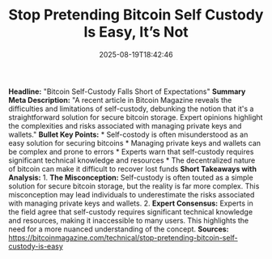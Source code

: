 ﻿---
title: "Stop Pretending Bitcoin Self Custody Is Easy, It’s Not"
date: "2025-08-19T18:42:46"
category: "Markets"
summary: ""
slug: "stop pretending bitcoin self custody is easy its not"
source_urls:
  - "https://bitcoinmagazine.com/technical/stop-pretending-bitcoin-self-custody-is-easy"
seo:
  title: "Stop Pretending Bitcoin Self Custody Is Easy, It’s Not | Hash n Hedge"
  description: ""
  keywords: ["news", "markets", "brief"]
---
**Headline:** "Bitcoin Self-Custody Falls Short of Expectations"  **Summary Meta Description:** "A recent article in Bitcoin Magazine reveals the difficulties and limitations of self-custody, debunking the notion that it's a straightforward solution for secure bitcoin storage. Expert opinions highlight the complexities and risks associated with managing private keys and wallets."  **Bullet Key Points:**  * Self-costody is often misunderstood as an easy solution for securing bitcoins * Managing private keys and wallets can be complex and prone to errors * Experts warn that self-custody requires significant technical knowledge and resources * The decentralized nature of bitcoin can make it difficult to recover lost funds  **Short Takeaways with Analysis:**  1. **The Misconception:** Self-custody is often touted as a simple solution for secure bitcoin storage, but the reality is far more complex. This misconception may lead individuals to underestimate the risks associated with managing private keys and wallets. 2. **Expert Consensus:** Experts in the field agree that self-custody requires significant technical knowledge and resources, making it inaccessible to many users. This highlights the need for a more nuanced understanding of the concept.  **Sources:** https://bitcoinmagazine.com/technical/stop-pretending-bitcoin-self-custody-is-easy 
